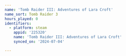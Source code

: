 ```yaml
---
name: 'Tomb Raider III: Adventures of Lara Croft'
name_sort: Tomb Raider 3
hours_played: 0
identifiers:
  - platform: steam
    appid: '225320'
    name: 'Tomb Raider III: Adventures of Lara Croft'
    synced_on: '2024-07-04'

---
```

